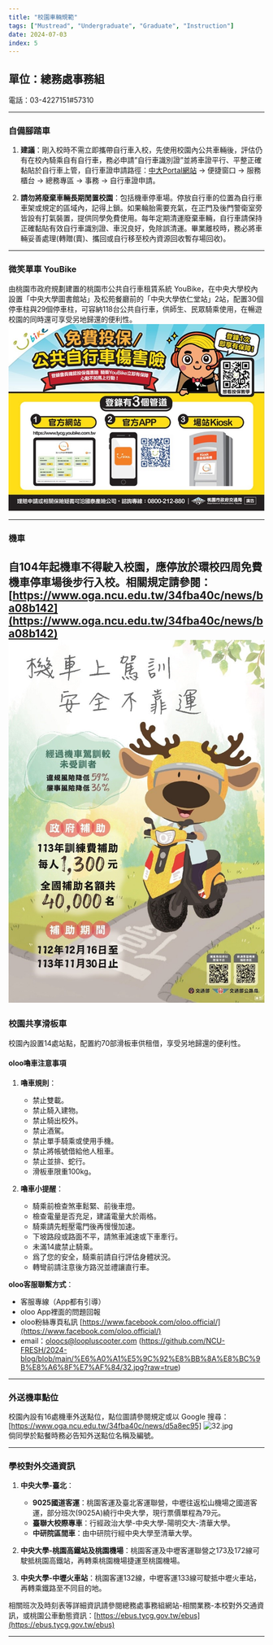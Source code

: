 ```yaml
---
title: "校園車輛規範"
tags: ["Mustread", "Undergraduate", "Graduate", "Instruction"]
date: 2024-07-03
index: 5
---
```


## 單位：總務處事務組

電話：03-4227151#57310

---

### 自備腳踏車

1. **建議**：剛入校時不需立即攜帶自行車入校，先使用校園內公共車輛後，評估仍有在校內騎乘自有自行車，務必申請”自行車識別證”並將車證平行、平整正確黏貼於自行車上管，自行車證申請路徑：[中大Portal網站](http://portal.ncu.edu.tw) → 便捷窗口 → 服務櫃台 → 總務專區 → 事務 → 自行車證申請。

2. **請勿將廢棄車輛長期閒置校園**：包括機車停車場。停放自行車的位置為自行車車架或規定的區域內，記得上鎖。如果輪胎需要充氣，在正門及後門警衛室旁皆設有打氣裝置，提供同學免費使用。每年定期清運廢棄車輛，自行車請保持正確黏貼有效自行車識別證、車況良好，免除誤清運。畢業離校時，務必將車輛妥善處理(轉贈(賣)、攜回或自行移至校內資源回收暫存場回收)。

---

### 微笑單車 YouBike

由桃園市政府規劃建置的桃園市公共自行車租賃系統 YouBike，在中央大學校內設置「中央大學圖書館站」及松苑餐廳前的「中央大學依仁堂站」2站，配置30個停車柱與29個停車柱，可容納118台公共自行車，供師生、民眾騎乘使用，在暢遊校園的同時還可享受另地歸還的便利性。
![圖片1.jpg](https://github.com/NCU-FRESH/2024-blog/blob/main/%E6%A0%A1%E5%9C%92%E8%BB%8A%E8%BC%9B%E8%A6%8F%E7%AF%84/%E5%9C%96%E7%89%871.jpg?raw=true)

---

### 機車

自104年起機車不得駛入校園，應停放於環校四周免費機車停車場後步行入校。相關規定請參閱：[https://www.oga.ncu.edu.tw/34fba40c/news/ba08b142](https://www.oga.ncu.edu.tw/34fba40c/news/ba08b142)
![圖片2.jpg](https://github.com/NCU-FRESH/2024-blog/blob/main/%E6%A0%A1%E5%9C%92%E8%BB%8A%E8%BC%9B%E8%A6%8F%E7%AF%84/%E5%9C%96%E7%89%872.jpg?raw=true)
---

### 校園共享滑板車

校園內設置14處站點，配置約70部滑板車供租借，享受另地歸還的便利性。

#### oloo嚕車注意事項

1. **嚕車規則**：
   - 禁止雙載。
   - 禁止騎入建物。
   - 禁止騎出校外。
   - 禁止酒駕。
   - 禁止單手騎乘或使用手機。
   - 禁止將帳號借給他人租車。
   - 禁止並排、蛇行。
   - 滑板車限重100kg。

2. **嚕車小提醒**：
   - 騎乘前檢查煞車鬆緊、前後車燈。
   - 檢查電量是否充足，建議電量大於兩格。
   - 騎乘請先輕壓電門後再慢慢加速。
   - 下坡路段或路面不平，請煞車減速或下車牽行。
   - 未滿14歲禁止騎乘。
   - 爲了您的安全，騎乘前請自行評估身體狀況。
   - 轉彎前請注意後方路況並禮讓直行車。

**oloo客服聯繫方式**：
- 客服專線（App都有引導）
- oloo App裡面的問題回報
- oloo粉絲專頁私訊 [https://www.facebook.com/oloo.official/](https://www.facebook.com/oloo.official/)
- email：oloocs@loopluscooter.com
(https://github.com/NCU-FRESH/2024-blog/blob/main/%E6%A0%A1%E5%9C%92%E8%BB%8A%E8%BC%9B%E8%A6%8F%E7%AF%84/32.jpg?raw=true)
---

### 外送機車點位

校園內設有16處機車外送點位，點位圖請參閱規定或以 Google 搜尋：[https://www.oga.ncu.edu.tw/34fba40c/news/d5a8ec95]
![32.jpg](https://www.oga.ncu.edu.tw/34fba40c/news/d5a8ec95)<br>
倘同學於點餐時務必告知外送點位名稱及編號。

---

### 學校對外交通資訊

1. **中央大學-臺北**：
   - **9025國道客運**：桃園客運及臺北客運聯營，中壢往返松山機場之國道客運，部分班次(9025A)繞行中央大學，現行票價單程為79元。
   - **臺聯大校際專車**：行經政治大學-中央大學-陽明交大-清華大學。
   - **中研院區間車**：由中研院行經中央大學至清華大學。

2. **中央大學-桃園高鐵站及桃園機場**：桃園客運及中壢客運聯營之173及172線可駛抵桃園高鐵站，再轉乘桃園機場捷運至桃園機場。

3. **中央大學-中壢火車站**：桃園客運132線，中壢客運133線可駛抵中壢火車站，再轉乘鐵路至不同目的地。

相關班次及時刻表等詳細資訊請參閱總務處事務組網站-相關業務-本校對外交通資訊，或桃園公車動態資訊：[https://ebus.tycg.gov.tw/ebus](https://ebus.tycg.gov.tw/ebus)

---
